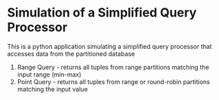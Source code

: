 # Simulation of a Simplified Query Processor
This is a python application simulating a simplified query processor that accesses data from the partitioned database

1. Range Query - returns all tuples from range partitions matching the input range (min-max)
2. Point Query - returns all tuples from range or round-robin partitions matching the input value
